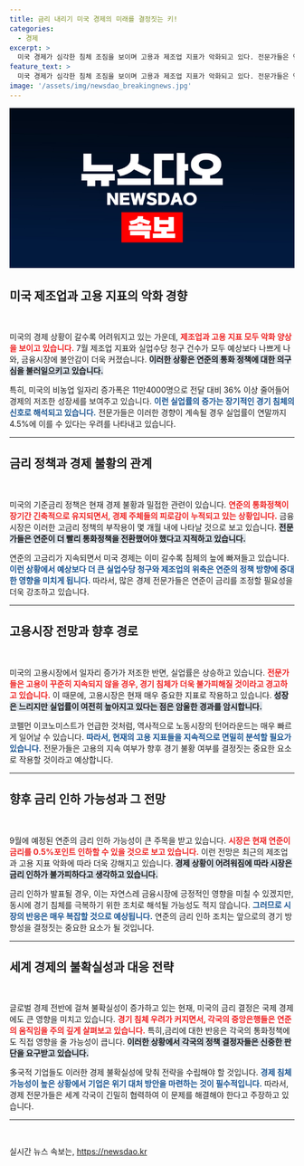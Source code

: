 ```yaml
---
title: 금리 내리기 미국 경제의 미래를 결정짓는 키!
categories:
  - 경제
excerpt: >
  미국 경제가 심각한 침체 조짐을 보이며 고용과 제조업 지표가 악화되고 있다. 전문가들은 연준의 금리 정책이 늦었다고 경고하며, 9월 금리 인하 가능성도 급부상하고 있다. 금융시장이 솟구쳤던 기대는 불안으로 바뀌고 있다.
feature_text: >
  미국 경제가 심각한 침체 조짐을 보이며 고용과 제조업 지표가 악화되고 있다. 전문가들은 연준의 금리 정책이 늦었다고 경고하며, 9월 금리 인하 가능성도 급부상하고 있다. 금융시장이 솟구쳤던 기대는 불안으로 바뀌고 있다.
image: '/assets/img/newsdao_breakingnews.jpg'
---
```


<p><img src="/assets/img/newsdao_breakingnews.jpg" alt="firstkoreanews 속보" /></p>

<h2 data-ke-size="size26">미국 제조업과 고용 지표의 악화 경향</h2>

<p data-ke-size="size16">&nbsp;</p>

<p>미국의 경제 상황이 갈수록 어려워지고 있는 가운데, <b><span style="color: #ee2323;">제조업과 고용 지표 모두 악화 양상을 보이고 있습니다.</span></b> 7월 제조업 지표와 실업수당 청구 건수가 모두 예상보다 나쁘게 나와, 금융시장에 불안감이 더욱 커졌습니다. <b><span style="background-color: #21538527;">이러한 상황은 연준의 통화 정책에 대한 의구심을 불러일으키고 있습니다.</span></b></p>

<p>특히, 미국의 비농업 일자리 증가폭은 11만4000명으로 전달 대비 36% 이상 줄어들어 경제의 저조한 성장세를 보여주고 있습니다. <b><span style="color: #1a5490;">이런 실업률의 증가는 장기적인 경기 침체의 신호로 해석되고 있습니다.</span></b> 전문가들은 이러한 경향이 계속될 경우 실업률이 연말까지 4.5%에 이를 수 있다는 우려를 나타내고 있습니다.</p>

<hr />

<h2 data-ke-size="size26">금리 정책과 경제 불황의 관계</h2>

<p data-ke-size="size16">&nbsp;</p>

<p>미국의 기준금리 정책은 현재 경제 불황과 밀접한 관련이 있습니다. <b><span style="color: #ee2323;">연준의 통화정책이 장기간 긴축적으로 유지되면서, 경제 주체들의 피로감이 누적되고 있는 상황입니다.<span></b> 금융시장은 이러한 고금리 정책의 부작용이 몇 개월 내에 나타날 것으로 보고 있습니다. <b><span style="background-color: #21538527;">전문가들은 연준이 더 빨리 통화정책을 전환했어야 했다고 지적하고 있습니다.</span></b></p>

<p>연준의 고금리가 지속되면서 미국 경제는 이미 갈수록 침체의 늪에 빠져들고 있습니다. <b><span style="color: #1a5490;">이런 상황에서 예상보다 더 큰 실업수당 청구와 제조업의 위축은 연준의 정책 방향에 중대한 영향을 미치게 됩니다.</span></b> 따라서, 많은 경제 전문가들은 연준이 금리를 조정할 필요성을 더욱 강조하고 있습니다.</p>

<hr />

<h2 data-ke-size="size26">고용시장 전망과 향후 경로</h2>

<p data-ke-size="size16">&nbsp;</p>

<p>미국의 고용시장에서 일자리 증가가 저조한 반면, 실업률은 상승하고 있습니다. <b><span style="color: #ee2323;">전문가들은 고용이 꾸준히 지속되지 않을 경우, 경기 침체가 더욱 불가피해질 것이라고 경고하고 있습니다.</span></b> 이 때문에, 고용시장은 현재 매우 중요한 지표로 작용하고 있습니다. <b><span style="background-color: #21538527;">성장은 느리지만 실업률이 여전히 높아지고 있다는 점은 암울한 경과를 암시합니다.</span></b></p>

<p>코펠먼 이코노미스트가 언급한 것처럼, 역사적으로 노동시장의 턴어라운드는 매우 빠르게 일어날 수 있습니다. <b><span style="color: #1a5490;">따라서, 현재의 고용 지표들을 지속적으로 면밀히 분석할 필요가 있습니다.</span></b> 전문가들은 고용의 지속 여부가 향후 경기 불황 여부를 결정짓는 중요한 요소로 작용할 것이라고 예상합니다.</p>

<hr />

<h2 data-ke-size="size26">향후 금리 인하 가능성과 그 전망</h2>

<p data-ke-size="size16">&nbsp;</p>

<p>9월에 예정된 연준의 금리 인하 가능성이 큰 주목을 받고 있습니다. <b><span style="color: #ee2323;">시장은 현재 연준이 금리를 0.5%포인트 인하할 수 있을 것으로 보고 있습니다.</span></b> 이런 전망은 최근의 제조업과 고용 지표 악화에 따라 더욱 강해지고 있습니다. <b><span style="background-color: #21538527;">경제 상황이 어려워짐에 따라 시장은 금리 인하가 불가피하다고 생각하고 있습니다.</span></b></p>

<p>금리 인하가 발표될 경우, 이는 자연스레 금융시장에 긍정적인 영향을 미칠 수 있겠지만, 동시에 경기 침체를 극복하기 위한 조치로 해석될 가능성도 적지 않습니다. <b><span style="color: #1a5490;">그러므로 시장의 반응은 매우 복잡할 것으로 예상됩니다.</span></b> 연준의 금리 인하 조치는 앞으로의 경기 방향성을 결정짓는 중요한 요소가 될 것입니다.</p>

<hr />

<h2 data-ke-size="size26">세계 경제의 불확실성과 대응 전략</h2>

<p data-ke-size="size16">&nbsp;</p>

<p>글로벌 경제 전반에 걸쳐 불확실성이 증가하고 있는 현재, 미국의 금리 결정은 국제 경제에도 큰 영향을 미치고 있습니다. <b><span style="color: #ee2323;">경기 침체 우려가 커지면서, 각국의 중앙은행들은 연준의 움직임을 주의 깊게 살펴보고 있습니다.</span></b> 특히,금리에 대한 반응은 각국의 통화정책에도 직접 영향을 줄 가능성이 큽니다. <b><span style="background-color: #21538527;">이러한 상황에서 각국의 정책 결정자들은 신중한 판단을 요구받고 있습니다.</span></b></p>

<p>多국적 기업들도 이러한 경제 불확실성에 맞춰 전략을 수립해야 할 것입니다. <b><span style="color: #1a5490;">경제 침체 가능성이 높은 상황에서 기업은 위기 대처 방안을 마련하는 것이 필수적입니다.</span></b> 따라서, 경제 전문가들은 세계 각국이 긴밀히 협력하여 이 문제를 해결해야 한다고 주장하고 있습니다.</p>

<hr />

<p data-ke-size="size16">&nbsp;</p>
실시간 뉴스 속보는, <a href="https://newsdao.kr" rel="dofollow">https://newsdao.kr</a>


